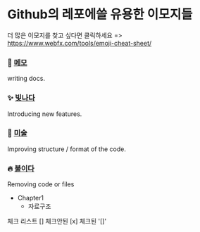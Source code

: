 # Github의 레포에쓸 유용한 이모지들
더 많은 이모지를 찾고 싶다면 클릭하세요 => https://www.webfx.com/tools/emoji-cheat-sheet/

### :memo: <a href="#">메모</a>
  writing docs.
  
### :sparkles: <a href="#">빛나다</a>
Introducing new features.

### :art: <a href="#">미술</a>
  Improving structure /
  format of the code.
  

### :fire: <a href="#">불이다</a>
  Removing code or files

* Chapter1
  + 자료구조

체크 리스트
[] 체크안된
[x] 체크된 '[]'
